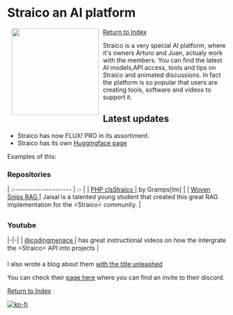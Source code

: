 # Straico an AI platform

<img align="left" width="200" src="https://platform.straico.com/straico.svg" hspace="10">


[Return to Index](/)



Straico is a very special AI platform, where it's owners Arturo and Juan, actualy work with the members. You can find the latest AI models,API access, tools and tips on Straico and animated discussions.
In fact the platform is so popular that users are creating tools, software and videos to support it.

## Latest updates 

* Straico has now FLUX! PRO in its assortiment. 
* Straico has its own [Huggingface page](https://huggingface.co/Straico)
 
Examples of this:

### Repositories

| :--------------------- | :- |
| [ PHP clsStraico ](https://github.com/roelfrenkema/clsStraico) | by Gramps[tm] |
| [ Woven Snips RAG ](https://github.com/ekjaisal/WovenSnips) | Jaisal is a talented young student that created this great RAG implementation for the ⚡Straico⚡ community. |

### Youtube

|-|-|
| [ @codingmenace ](https://www.youtube.com/@codingmenace) | has great instructional videos on how the intergrate the ⚡Straico⚡ API into projects |

I also wrote a blog about them [with the title unleashed](/blog/2407191200-Unleash)

You can check their [page here](https://platform.straico.com/signup?fpr=roelf14) where you can find an invite to their discord.

[Return to Index](/)

[![ko-fi](https://ko-fi.com/img/githubbutton_sm.svg)](https://ko-fi.com/Q5Q8124DNL)
